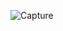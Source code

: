 ![Capture](https://user-images.githubusercontent.com/28908397/58648467-70679f80-8312-11e9-9ed6-d3083ef5fe7c.JPG)
